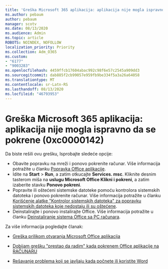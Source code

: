 ```yaml
---
title: 'Greška Microsoft 365 aplikacija: aplikacija nije mogla ispravno da se pokrene (0xc0000142)'
ms.author: pebaum
author: pebaum
manager: scotv
ms.date: 08/13/2020
ms.audience: Admin
ms.topic: article
ROBOTS: NOINDEX, NOFOLLOW
localization_priority: Priority
ms.collection: Adm_O365
ms.custom:
- "6177"
- "9003283"
ms.openlocfilehash: 4459ffcb17604abac992c98f6e57c2545a909dd3
ms.sourcegitcommit: dab885f2cb99057e959fb9be334f5a3a26a64058
ms.translationtype: MT
ms.contentlocale: sr-Latn-RS
ms.lasthandoff: 08/13/2020
ms.locfileid: "46793953"
---
```

# <a name="microsoft-365-apps-error-the-application-was-unable-to-start-correctly-0xc0000142"></a>Greška Microsoft 365 aplikacija: aplikacija nije mogla ispravno da se pokrene (0xc0000142)

Da biste rešili ovu grešku, Isprobajte sledeće opcije:

- Obavite popravku na mreži i ponovo pokrenite računar. Više informacija potražite u članku [Popravka Office aplikacije](https://support.microsoft.com/office/repair-an-office-application-7821d4b6-7c1d-4205-aa0e-a6b40c5bb88b).
- Idite na **Start**   >   **Run**, a zatim otkucajte **Services. msc**. Kliknite desnim tasterom miša na  **uslugu Microsoft Office Klikni i pokreni**, a zatim izaberite stavku **Ponovo pokreni**.
- Popravite ili oštećeni sistemske datoteke pomoću kontrolora sistemskih datoteka i ponovo pokrenite računar. Više informacija potražite u članku [Korišćenje alatke "Kontrolor sistemskih datoteka" za popravku sistemskih datoteka koje nedostaju ili su oštećene](https://support.microsoft.com/help/929833/use-the-system-file-checker-tool-to-repair-missing-or-corrupted-system).
- Deinstalirajte i ponovo instalirajte Office. Više informacija potražite u članku [Deinstaliranje sistema Office sa PC računara](https://support.microsoft.com/office/uninstall-office-from-a-pc-9dd49b83-264a-477a-8fcc-2fdf5dbf61d8).

Za više informacija pogledajte članak:  

- [Greška prilikom otvaranja Microsoft Office aplikacija](https://support.office.com/article/error-when-opening-microsoft-office-apps-b84b6a63-4b8c-46ec-ae9a-ad91d6160d72)  

- [Dobijam grešku "prestao da radim" kada pokrenem Office aplikacije na RAČUNARU](https://support.office.com/article/i-get-a-stopped-working-error-when-i-start-office-applications-on-my-pc-52bd7985-4e99-4a35-84c8-2d9b8301a2fa)  

- [Rešavanje problema koji se javljaju kada počnete ili koristite Word](https://docs.microsoft.com/office/troubleshoot/word/issues-when-start-or-use-word)